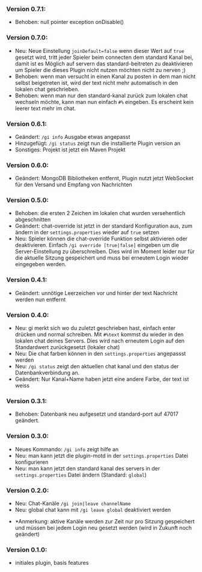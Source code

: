 ### Version 0.7.1:
- Behoben: null pointer exception onDisable()

### Version 0.7.0:
- Neu: Neue Einstellung `joinDefault=false` wenn dieser Wert auf `true` gesetzt wird, tritt jeder Spieler beim connecten dem standard Kanal bei, damit ist es Möglich auf servern das standard-beitreten zu deaktivieren um Spieler die dieses Plugin nicht nutzen möchten nicht zu nerven ;)
- Behoben: wenn man versucht in einen Kanal zu posten in dem man nicht selbst beigetreten ist, wird der text nicht mehr automatisch in den lokalen chat geschrieben. 
- Behoben: wenn man nur den standard-kanal zurück zum lokalen chat wechseln möchte, kann man nun einfach `#%` eingeben. Es erscheint kein leerer text mehr im chat.

### Version 0.6.1:
- Geändert: `/gi info` Ausgabe etwas angepasst
- Hinzugefügt: `/gi status` zeigt nun die installierte Plugin version an
- Sonstiges: Projekt ist jetzt ein Maven Projekt

### Version 0.6.0:
- Geändert: MongoDB Bibliotheken entfernt, Plugin nutzt jetzt WebSocket für den Versand und Empfang von Nachrichten

### Version 0.5.0:
- Behoben: die ersten 2 Zeichen im lokalen chat wurden versehentlich abgeschnitten
- Geändert: chat-override ist jetzt in der standard Konfiguration aus, zum ändern in der `settings.properties` wieder auf `true` setzen
- Neu: Spieler können die chat-override Funktion selbst aktivieren oder deaktivieren. Einfach `/gi override [true|false]` eingeben um die Server-Einstellung zu überschreiben. Dies wird im Moment leider nur für die aktuelle Sitzung gespeichert und muss bei erneutem Login wieder eingegeben werden.

### Version 0.4.1:
- Geändert: unnötige Leerzeichen vor und hinter der text Nachricht werden nun entfernt

### Version 0.4.0:
- Neu: gi merkt sich wo du zuletzt geschrieben hast, einfach enter drücken und normal schreiben. Mit `#%text` kommst du wieder in den lokalen chat deines Servers. Dies wird nach erneutem Login auf den Standardwert zurückgesetzt (lokaler chat)
- Neu: Die chat farben können in den `settings.properties` angepassst werden
- Neu: `/gi status` zeigt den aktuellen chat kanal und den status der Datenbankverbindung an.
- Geändert: Nur Kanal+Name haben jetzt eine andere Farbe, der text ist weiss

### Version 0.3.1:
- Behoben: Datenbank neu aufgesetzt und standard-port auf 47017 geändert.

### Version 0.3.0:
- Neues Kommando: `/gi info` zeigt hilfe an
- Neu: man kann jetzt die plugin-motd in der `settings.properties` Datei konfigurieren
- Neu: man kann jetzt den standard kanal des servers in der `settings.properties` Datei ändern (Standard: `global`)

### Version 0.2.0:
- Neu: Chat-Kanäle `/gi join|leave channelName`
- Neu: global chat kann mit `/gi leave global` deaktiviert werden

* *Anmerkung: aktive Kanäle werden zur Zeit nur pro Sitzung gespeichert und müssen bei jedem Login neu gesetzt werden (wird in Zukunft noch geändert)

### Version 0.1.0:
- initiales plugin, basis features